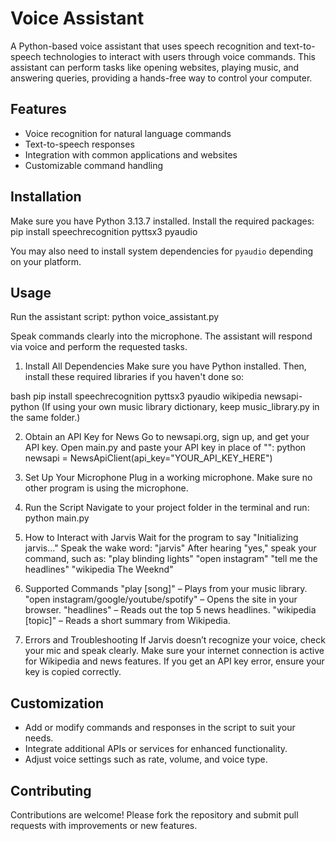 # Voice Assistant

A Python-based voice assistant that uses speech recognition and text-to-speech technologies to interact with users through voice commands. This assistant can perform tasks like opening websites, playing music, and answering queries, providing a hands-free way to control your computer.

## Features

- Voice recognition for natural language commands
- Text-to-speech responses
- Integration with common applications and websites
- Customizable command handling

## Installation

Make sure you have Python 3.13.7 installed.
Install the required packages:
pip install speechrecognition pyttsx3 pyaudio

You may also need to install system dependencies for `pyaudio` depending on your platform.

## Usage

Run the assistant script:
python voice_assistant.py

Speak commands clearly into the microphone. The assistant will respond via voice and perform the requested tasks.

1. Install All Dependencies
Make sure you have Python installed. Then, install these required libraries if you haven't done so:

bash
pip install speechrecognition pyttsx3 pyaudio wikipedia newsapi-python
(If using your own music library dictionary, keep music_library.py in the same folder.)

2. Obtain an API Key for News
Go to newsapi.org, sign up, and get your API key.
Open main.py and paste your API key in place of "":
python
newsapi = NewsApiClient(api_key="YOUR_API_KEY_HERE")

3. Set Up Your Microphone
Plug in a working microphone.
Make sure no other program is using the microphone.

4. Run the Script
Navigate to your project folder in the terminal and run:
python main.py

6. How to Interact with Jarvis
Wait for the program to say "Initializing jarvis..."
Speak the wake word: "jarvis"
After hearing "yes," speak your command, such as:
"play blinding lights"
"open instagram"
"tell me the headlines"
"wikipedia The Weeknd"

6. Supported Commands
"play [song]" – Plays from your music library.
"open instagram/google/youtube/spotify" – Opens the site in your browser.
"headlines" – Reads out the top 5 news headlines.
"wikipedia [topic]" – Reads a short summary from Wikipedia.

8. Errors and Troubleshooting
If Jarvis doesn’t recognize your voice, check your mic and speak clearly.
Make sure your internet connection is active for Wikipedia and news features.
If you get an API key error, ensure your key is copied correctly.

## Customization

- Add or modify commands and responses in the script to suit your needs.
- Integrate additional APIs or services for enhanced functionality.
- Adjust voice settings such as rate, volume, and voice type.

## Contributing

Contributions are welcome! Please fork the repository and submit pull requests with improvements or new features.

